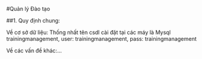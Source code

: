 #Quản lý Đào tạo

##1. Quy định chung:

Về cơ sở dữ liệu: Thống nhất tên csdl cài đặt tại các máy là Mysql trainingmanagement, user: trainingmanagement, pass: trainingmanagement

Về các vấn đề khác:...
